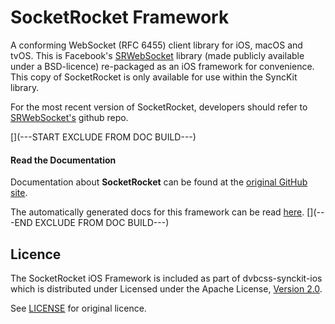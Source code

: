 # SocketRocket Framework

A conforming WebSocket (RFC 6455) client library for iOS, macOS and tvOS. This is Facebook's [SRWebSocket](https://github.com/facebook/SocketRocket) library (made publicly available under a BSD-licence) re-packaged as an iOS framework for convenience. This copy of SocketRocket is only available for use within the SyncKit library.

For the most recent version of SocketRocket, developers should refer to [SRWebSocket's](https://github.com/facebook/SocketRocket) github repo.



[](---START EXCLUDE FROM DOC BUILD---)
#### Read the Documentation
Documentation about **SocketRocket** can be found at the [original GitHub site](https://github.com/facebook/SocketRocket).

The automatically generated docs for this framework can be read [here](http://bbc.github.io/dvbcss-synckit-ios/latest/SocketRocket/).
[](---END EXCLUDE FROM DOC BUILD---)




## Licence

The SocketRocket iOS Framework is included as part of dvbcss-synckit-ios which is distributed under Licensed under the Apache License, [Version 2.0](http://www.apache.org/licenses/LICENSE-2.0).

See [LICENSE](LICENSE) for original licence.
